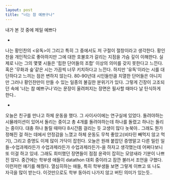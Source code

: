 ```yaml
---
layout: post
title: "너는 참 예쁘구나"
---
```


내가 본 것 중에 제일 예쁘다

-

나는 황인찬의 <유독>이 그리고 특히 그 중에서도 저 구절이 절창이라고 생각한다. 황인찬을 개인적으로 좋아하지만 그에 대한 호불호가 갈리는 지점을 가슴 깊이 이해한다. 실제로 나는 그의 몇몇 시들은 '힙한 단어들의 조합' 이상의 의미를 갖지 못한다고 느낀다. 혹은 '무화과 숲'같은 시는 가끔씩 너무 키치하다고 느낀다. 하지만 '유독'이라는 시를 대단하다고 느끼는 점은 변하지 않는다. 80-90년대 시인들만큼 치열한 단어들은 아니지만 그러나 황인찬만이 만들 수 있는 일종의 불길한 분위기가 있다. 그렇게 긴장이 고조되던 속에 '너는 참 예쁘구나'라는 문장이 울려퍼지는 장면은 필사할 때마다 날 탄식하게 한다..

-

오늘은 친구를 만나고 하체 운동을 했다. 그 사이사이에는 연구실에 있었다. 돌려야하는 시뮬레이션이 있어서 돌리는 중이고 총 4개를 돌려야하는데 하나를 돌렸고 하나는 돌리는 중이다. 대충 하나 돌릴 때마다 8시간쯤 걸리는 듯 고생이 많다 놋북아.. 그래도 뭔가 정해진 걸 하는 데에서 안정감을 느꼈고 하체 운동도 무척 좋았고(비타민 빼먹지 않고 먹기), 그리고 증명도 이제 많이 가닥이 잡힌다. 오늘은 원래 붙잡던 증명말고 다른 밀린 일들-수업과제라든가 수업과제라든가 수업과제라든가-을 하자고 생각했는데 어쩌다보니 또 이걸 하고 있네. 그래도 희미했던 장면들이 점점 윤곽이 잡히는 모양새라 기분이 나쁘진 않다. 중간에는 학부생 애들이 datathon 대회 중이라고 잠깐 불러서 조언을 구했다. 이런저런 얘기를 해줬다. 열심히하는 애들, 특히 학부생들 보면 그렇게 이쁘고 또 나도 자극을 많이 받는다. 이것만으로도 학부 동아리 나가지 않고 버틴 의미가 있는듯..
